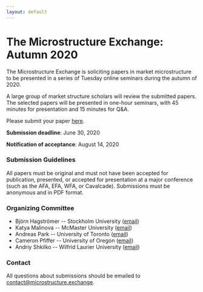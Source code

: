 ```yaml
---
layout: default
---
```


# The Microstructure Exchange: Autumn 2020

The Microstructure Exchange is soliciting papers in market microstructure to be presented in a series of Tuesday online seminars during the autumn of 2020.

A large group of market structure scholars will review the submitted papers. The selected papers will be presented in one-hour seminars, with 45 minutes for presentation and 15 minutes for Q&A.

Please submit your paper [here](https://www.research.net/r/TME-Fall-2020).

**Submission deadline**: June 30, 2020

**Notification of acceptance**: August 14, 2020

### Submission Guidelines

All papers must be original and must not have been accepted for publication, presented, or accepted for presentation at a major conference (such as the AFA, EFA, WFA, or Cavalcade). Submissions must be anonymous and in PDF format.

### Organizing Committee

- Björn Hagströmer -- Stockholm University ([email](mailto:bjh@sbs.su.se))
- Katya Malinova -- McMaster University ([email](mailto:malinovk@mcmaster.ca))
- Andreas Park -- University of Toronto ([email](mailto:andreas.park@rotman.utoronto.ca))
- Cameron Pfiffer -- University of Oregon ([email](mailto:cpfiffer@uoregon.edu))
- Andriy Shkilko -- Wilfrid Laurier University ([email](mailto:ashkilko@wlu.ca))

### Contact

All questions about submissions should be emailed to [contact@microstructure.exchange](mailto:contact@microstructure.exchange).
